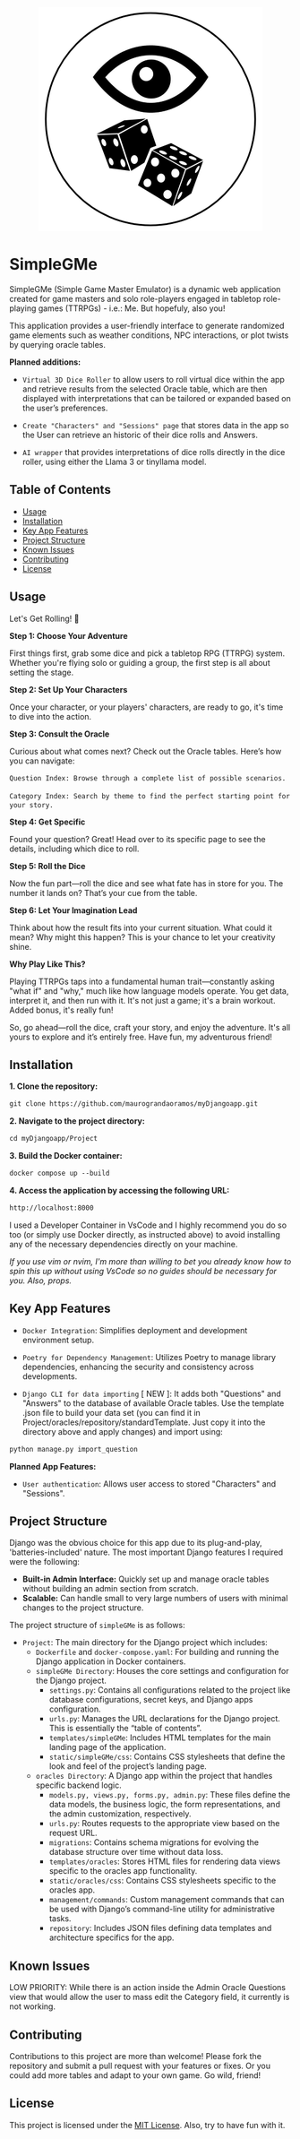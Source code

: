 <p align="center"> 
<img src="./OracleDice.png" alt="All Eyes on You">
</p>
</p>

# SimpleGMe

SimpleGMe (Simple Game Master Emulator) is a dynamic web application created for game masters and solo role-players engaged in tabletop role-playing games (TTRPGs) - i.e.: Me. But hopefuly, also you! 

This application provides a user-friendly interface to generate randomized game elements such as weather conditions, NPC interactions, or plot twists by querying oracle tables. 

**Planned additions:**

- `Virtual 3D Dice Roller` to allow users to roll virtual dice within the app and retrieve results from the selected Oracle table, which are then displayed with interpretations that can be tailored or expanded based on the user’s preferences.

- `Create "Characters" and "Sessions" page` that stores data in the app so the User can retrieve an historic of their dice rolls and Answers.

- `AI wrapper` that provides interpretations of dice rolls directly in the dice roller, using either the Llama 3 or tinyllama model.

## Table of Contents

- [Usage](#usage)
- [Installation](#installation)
- [Key App Features](#key-features)
- [Project Structure](#project-structure)
- [Known Issues](#known-issues)
- [Contributing](#contributing)
- [License](#license)

## Usage

Let's Get Rolling! 🎲

**Step 1: Choose Your Adventure**

First things first, grab some dice and pick a tabletop RPG (TTRPG) system. Whether you're flying solo or guiding a group, the first step is all about setting the stage.

**Step 2: Set Up Your Characters**

Once your character, or your players' characters, are ready to go, it's time to dive into the action.

**Step 3: Consult the Oracle**

Curious about what comes next? Check out the Oracle tables. Here’s how you can navigate:

    Question Index: Browse through a complete list of possible scenarios.

    Category Index: Search by theme to find the perfect starting point for your story.

**Step 4: Get Specific**

Found your question? Great! Head over to its specific page to see the details, including which dice to roll.

**Step 5: Roll the Dice**

Now the fun part—roll the dice and see what fate has in store for you. The number it lands on? That’s your cue from the table.

**Step 6: Let Your Imagination Lead**

Think about how the result fits into your current situation. What could it mean? Why might this happen? This is your chance to let your creativity shine.

**Why Play Like This?**

Playing TTRPGs taps into a fundamental human trait—constantly asking "what if" and "why," much like how language models operate. You get data, interpret it, and then run with it. It's not just a game; it's a brain workout. Added bonus, it's really fun!

So, go ahead—roll the dice, craft your story, and enjoy the adventure. It's all yours to explore and it’s entirely free. Have fun, my adventurous friend!

## Installation

**1. Clone the repository:**

```markdown
git clone https://github.com/maurograndaoramos/myDjangoapp.git
```

**2. Navigate to the project directory:**

```markdown
cd myDjangoapp/Project
```

**3. Build the Docker container:**

```markdown
docker compose up --build
```

**4. Access the application by accessing the following URL:**

```markdown
http://localhost:8000
```

I used a Developer Container in VsCode and I highly recommend you do so too (or simply use Docker directly, as instructed above) to avoid installing any of the necessary dependencies directly on your machine.

*If you use vim or nvim, I'm more than willing to bet you already know how to spin this up without using VsCode so no guides should be necessary for you. Also, props.*

## Key App Features

- `Docker Integration`: Simplifies deployment and development environment setup.

- `Poetry for Dependency Management`: Utilizes Poetry to manage library dependencies, enhancing the security and consistency across developments.

- `Django CLI for data importing` [ NEW ]: It adds both "Questions" and "Answers" to the database of available Oracle tables. Use the template .json file to build your data set (you can find it in Project/oracles/repository/standardTemplate. Just copy it into the directory above and apply changes) and import using:
```markdown
python manage.py import_question
```

**Planned App Features:**

- `User authentication`: Allows user access to stored "Characters" and "Sessions".

## Project Structure

Django was the obvious choice for this app due to its plug-and-play, 'batteries-included' nature. 
The most important Django features I required were the following:

- **Built-in Admin Interface:** Quickly set up and manage oracle tables without building an admin section from scratch.
- **Scalable:** Can handle small to very large numbers of users with minimal changes to the project structure.

The project structure of `simpleGMe` is as follows:

- `Project`: The main directory for the Django project which includes:
    - `Dockerfile` and `docker-compose.yaml`: For building and running the Django application in Docker containers.
    - `simpleGMe Directory`: Houses the core settings and configuration for the Django project.
        - `settings.py`: Contains all configurations related to the project like database configurations, secret keys, and Django apps configuration.
        - `urls.py`: Manages the URL declarations for the Django project. This is essentially the “table of contents”.
        - `templates/simpleGMe`: Includes HTML templates for the main landing page of the application.
        - `static/simpleGMe/css`: Contains CSS stylesheets that define the look and feel of the project’s landing page.
    - `oracles Directory`: A Django app within the project that handles specific backend logic.
        - `models.py, views.py, forms.py, admin.py`: These files define the data models, the business logic, the form representations, and the admin customization, respectively.
        - `urls.py`: Routes requests to the appropriate view based on the request URL.
        - `migrations`: Contains schema migrations for evolving the database structure over time without data loss.
        - `templates/oracles`: Stores HTML files for rendering data views specific to the oracles app functionality.
        - `static/oracles/css`: Contains CSS stylesheets specific to the oracles app.
        - `management/commands`: Custom management commands that can be used with Django’s command-line utility for administrative tasks.
        - `repository`: Includes JSON files defining data templates and architecture specifics for the app.

## Known Issues


LOW PRIORITY: While there is an action inside the Admin Oracle Questions view that would allow the user to mass edit the Category field, it currently is not working.

## Contributing

Contributions to this project are more than welcome! Please fork the repository and submit a pull request with your features or fixes. Or you could add more tables and adapt to your own game. Go wild, friend!

## License

This project is licensed under the [MIT License](LICENSE). Also, try to have fun with it.
